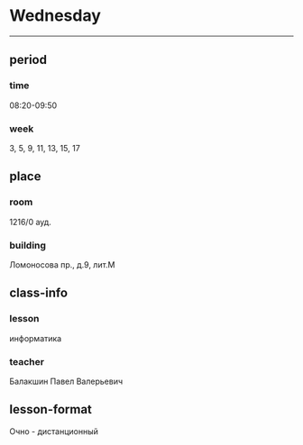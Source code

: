# Wednesday

------
## period
### time
08:20-09:50
### week
3, 5, 9, 11, 13, 15, 17
## place
### room
1216/0 ауд.
### building
Ломоносова пр., д.9, лит.М
## class-info
### lesson
информатика
### teacher
Балакшин Павел Валерьевич
## lesson-format
Очно - дистанционный
